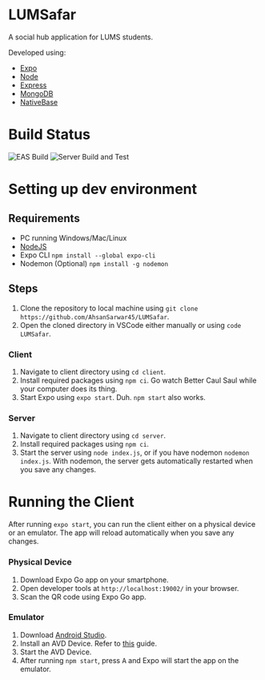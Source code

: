 # LUMSafar

A social hub application for LUMS students. 

Developed using: 
- [Expo](https://github.com/expo/expo)
- [Node](https://github.com/nodejs/node)
- [Express](https://github.com/expressjs/express) 
- [MongoDB](https://www.mongodb.com/)
- [NativeBase](https://github.com/GeekyAnts/NativeBase)

# Build Status 
![EAS Build](https://github.com/AhsanSarwar45/LUMSafar/actions/workflows/eas-build.yml/badge.svg)
![Server Build and Test](https://github.com/AhsanSarwar45/LUMSafar/actions/workflows/server-build-and-test.yml/badge.svg)

# Setting up dev environment

## Requirements

- PC running Windows/Mac/Linux
- [NodeJS](https://nodejs.org/en/download/)
- Expo CLI `npm install --global expo-cli`
- Nodemon (Optional) `npm install -g nodemon`

## Steps

1. Clone the repository to local machine using
```git clone https://github.com/AhsanSarwar45/LUMSafar```.
2. Open the cloned directory in VSCode either manually or using ```code LUMSafar```.

### Client


1. Navigate to client directory using `cd client`.
2. Install required packages using ```npm ci```. Go watch Better Caul Saul while your computer does its thing.
3. Start Expo using `expo start`. Duh. `npm start` also works.

### Server

1. Navigate to client directory using `cd server`.
2. Install required packages using `npm ci`.
4. Start the server using `node index.js`, or if you have nodemon `nodemon index.js`. With nodemon, the server gets automatically restarted when you save any changes.


# Running the Client

After running `expo start`, you can run the client either on a physical device or an emulator. The app will reload automatically when you save any changes.

### Physical Device
1. Download Expo Go app on your smartphone.
2. Open developer tools at ```http://localhost:19002/``` in your browser.
3. Scan the QR code using Expo Go app.

### Emulator
1. Download [Android Studio](https://developer.android.com/studio).
2. Install an AVD Device. Refer to [this](https://developer.android.com/studio/run/managing-avds) guide.
3. Start the AVD Device.
2. After running `npm start`, press <kbd>A</kbd> and Expo will start the app on the emulator.


